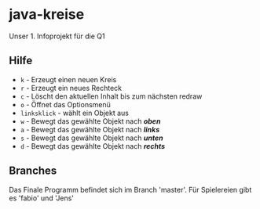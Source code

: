 ﻿java-kreise
===========

Unser 1. Infoprojekt für die Q1

Hilfe
------

- `k` - Erzeugt einen neuen Kreis
- `r` - Erzeugt ein neues Rechteck
- `c` - Löscht den aktuellen Inhalt bis zum nächsten redraw
- `o` - Öffnet das Optionsmenü
- `linksklick` - wählt ein Objekt aus
- `w` - Bewegt das gewählte Objekt nach ***oben***
- `a` - Bewegt das gewählte Objekt nach ***links***
- `s` - Bewegt das gewählte Objekt nach ***unten***
- `d` - Bewegt das gewählte Objekt nach ***rechts*** 

Branches
--------

Das Finale Programm befindet sich im Branch 'master'. Für Spielereien gibt es 'fabio' und 'Jens'
